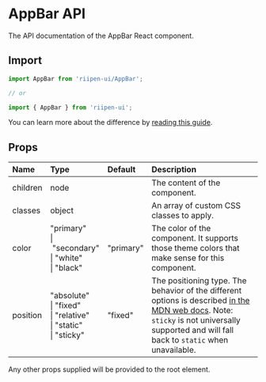 <!--- This documentation is automatically generated, do not try to edit it. -->

# AppBar API

<p class="description">The API documentation of the AppBar React component.</p>

## Import

```js
import AppBar from 'riipen-ui/AppBar';

// or

import { AppBar } from 'riipen-ui';
```

You can learn more about the difference by [reading this guide](/guides/bundle-size).

## Props

| Name | Type | Default | Description |
|:-----|:-----|:--------|:------------|
| <span class="prop-name">children</span> | <span class="prop-type">node</span> |  | The content of the component. |
| <span class="prop-name">classes</span> | <span class="prop-type">object</span> |  | An array of custom CSS classes to apply. |
| <span class="prop-name">color</span> | <span class="prop-type">"primary"<br>&#124;&nbsp;"secondary"<br>&#124;&nbsp;"white"<br>&#124;&nbsp;"black"</span> | <span class="prop-default">"primary"</span> | The color of the component. It supports those theme colors that make sense for this component. |
| <span class="prop-name">position</span> | <span class="prop-type">"absolute"<br>&#124;&nbsp;"fixed"<br>&#124;&nbsp;"relative"<br>&#124;&nbsp;"static"<br>&#124;&nbsp;"sticky"</span> | <span class="prop-default">"fixed"</span> | The positioning type. The behavior of the different options is described [in the MDN web docs](https://developer.mozilla.org/en-US/docs/Learn/CSS/CSS_layout/Positioning). Note: `sticky` is not universally supported and will fall back to `static` when unavailable. |


Any other props supplied will be provided to the root element.